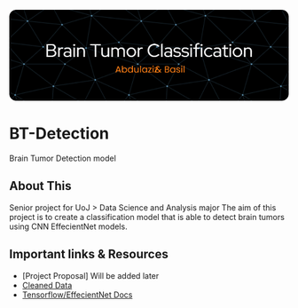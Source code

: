 ![Header](./header.png)



# BT-Detection

Brain Tumor Detection model

## About This 
Senior project for UoJ > Data Science and Analysis major
The aim of this project is to create a classification model that is able to detect brain tumors using CNN EffecientNet models.


## Important links & Resources
 - [Project Proposal] Will be added later
 - [Cleaned Data](https://drive.google.com/file/d/1oRjMcL6XzeSeq6nO9MLDoDqIunDW23RP/view?usp=share_link)
 - [Tensorflow/EffecientNet Docs](https://www.tensorflow.org/api_docs/python/tf/keras/applications/efficientnet)
